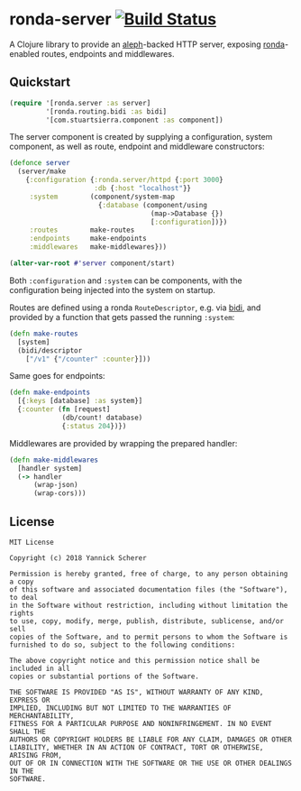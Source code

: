 # ronda-server [![Build Status](https://travis-ci.org/xsc/ronda-server.svg?branch=master)](https://travis-ci.org/xsc/ronda-server)

A Clojure library to provide an [aleph][aleph]-backed HTTP server, exposing
[ronda][ronda]-enabled routes, endpoints and middlewares.

[aleph]: https://github.com/ztellman/aleph
[ronda]: https://github.com/xsc/ronda-routing

## Quickstart

```clojure
(require '[ronda.server :as server]
         '[ronda.routing.bidi :as bidi]
         '[com.stuartsierra.component :as component])
```

The server component is created by supplying a configuration, system component,
as well as route, endpoint and middleware constructors:

```clojure
(defonce server
  (server/make
    {:configuration {:ronda.server/httpd {:port 3000}
                     :db {:host "localhost"}}
     :system        (component/system-map
                      {:database (component/using
                                   (map->Database {})
                                   [:configuration])})
     :routes        make-routes
     :endpoints     make-endpoints
     :middlewares   make-middlewares}))

(alter-var-root #'server component/start)
```

Both `:configuration` and `:system` can be components, with the configuration
being injected into the system on startup.

Routes are defined using a ronda `RouteDescriptor`, e.g. via
[bidi][ronda-routing-bidi], and provided by a function that gets passed the
running `:system`:

[ronda-routing-bidi]: https://github.com/xsc/ronda-routing-bidi

```clojure
(defn make-routes
  [system]
  (bidi/descriptor
    ["/v1" {"/counter" :counter}]))
```

Same goes for endpoints:

```clojure
(defn make-endpoints
  [{:keys [database] :as system}]
  {:counter (fn [request]
             (db/count! database)
             {:status 204})})
```

Middlewares are provided by wrapping the prepared handler:

```clojure
(defn make-middlewares
  [handler system]
  (-> handler
      (wrap-json)
      (wrap-cors)))
```

## License

```
MIT License

Copyright (c) 2018 Yannick Scherer

Permission is hereby granted, free of charge, to any person obtaining a copy
of this software and associated documentation files (the "Software"), to deal
in the Software without restriction, including without limitation the rights
to use, copy, modify, merge, publish, distribute, sublicense, and/or sell
copies of the Software, and to permit persons to whom the Software is
furnished to do so, subject to the following conditions:

The above copyright notice and this permission notice shall be included in all
copies or substantial portions of the Software.

THE SOFTWARE IS PROVIDED "AS IS", WITHOUT WARRANTY OF ANY KIND, EXPRESS OR
IMPLIED, INCLUDING BUT NOT LIMITED TO THE WARRANTIES OF MERCHANTABILITY,
FITNESS FOR A PARTICULAR PURPOSE AND NONINFRINGEMENT. IN NO EVENT SHALL THE
AUTHORS OR COPYRIGHT HOLDERS BE LIABLE FOR ANY CLAIM, DAMAGES OR OTHER
LIABILITY, WHETHER IN AN ACTION OF CONTRACT, TORT OR OTHERWISE, ARISING FROM,
OUT OF OR IN CONNECTION WITH THE SOFTWARE OR THE USE OR OTHER DEALINGS IN THE
SOFTWARE.
```
